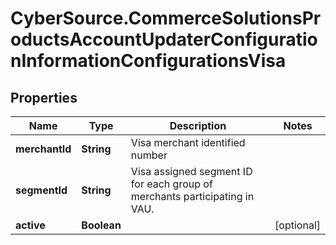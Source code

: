 # CyberSource.CommerceSolutionsProductsAccountUpdaterConfigurationInformationConfigurationsVisa

## Properties
Name | Type | Description | Notes
------------ | ------------- | ------------- | -------------
**merchantId** | **String** | Visa merchant identified number | 
**segmentId** | **String** | Visa assigned segment ID for each group of merchants participating in VAU. | 
**active** | **Boolean** |  | [optional] 



